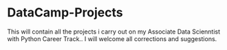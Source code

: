 # DataCamp-Projects
This will contain all the projects i carry out on my Associate Data Scienntist with Python Career Track.. I will welcome all corrections and suggestions.
